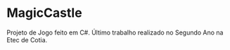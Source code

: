 # MagicCastle
Projeto de Jogo feito em C#. Último trabalho realizado no Segundo Ano na Etec de Cotia.
